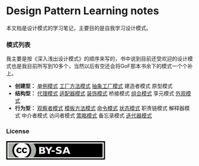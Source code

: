 # Design Pattern Learning notes

本文档是设计模式的学习笔记，主要目的是自我学习设计模式。


### 模式列表

我主要是按《深入浅出设计模式》的顺序来写的，书中说到目前还受欢迎的设计模式也是我目前所写到10多个，当然以后有空还会将GoF那本书余下的模式一个个补上。

* **创建型：**  [单例模式][] [工厂方法模式][] [抽象工厂模式][]  建造者模式  原型模式
* **结构型：**  [代理模式][]   [适配器模式][]  [装饰模式][]  桥接模式   [组合模式][]   享元模式  [外观模式][]
* **行为型：**  [观察者模式][]  [模板方法模式][]   [命令模式][]   [状态模式][]   职责链模式   解释器模式   中介者模式   访问者模式   [策略模式][]  备忘录模式  [迭代器模式][]

### License

[![CC-by-sa 4.0](by-sa.png)](https://creativecommons.org/licenses/by-sa/4.0/)


[单例模式]: https://design-pattern-learning.gitbook.teaho.net/Singleton/Singleton.html
[工厂方法模式]: https://design-pattern-learning.gitbook.teaho.net/Factory/Factory.html
[抽象工厂模式]: https://design-pattern-learning.gitbook.teaho.net/Factory/Factory.html
[代理模式]: https://design-pattern-learning.gitbook.teaho.net/Proxy/Proxy.html
[适配器模式]: https://design-pattern-learning.gitbook.teaho.net/Adapter/Adapter.html
[装饰模式]: https://design-pattern-learning.gitbook.teaho.net/Decorator/Decorator.html
[组合模式]: https://design-pattern-learning.gitbook.teaho.net/Composite/Composite.html
[外观模式]: https://design-pattern-learning.gitbook.teaho.net/Facade/Facade.html
[观察者模式]: https://design-pattern-learning.gitbook.teaho.net/Observer/Observer.html
[模板方法模式]: https://design-pattern-learning.gitbook.teaho.net/TemplateMethod/TemplateMethod.html
[命令模式]: https://design-pattern-learning.gitbook.teaho.net/Command/Command.html
[状态模式]: https://design-pattern-learning.gitbook.teaho.net/State/State.html
[策略模式]: https://design-pattern-learning.gitbook.teaho.net/Strategy/Strategy.html
[迭代器模式]: https://design-pattern-learning.gitbook.teaho.net/Iterator/Iterator.html


